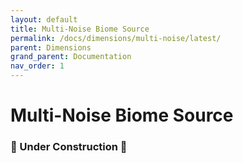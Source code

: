 ```yaml
---
layout: default
title: Multi-Noise Biome Source
permalink: /docs/dimensions/multi-noise/latest/
parent: Dimensions
grand_parent: Documentation
nav_order: 1
---
```


# Multi-Noise Biome Source

### 🚧 Under Construction 🚧